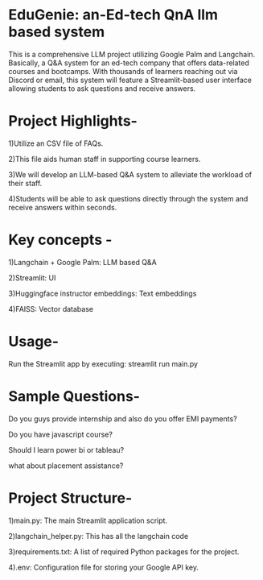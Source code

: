 # EduGenie: an-Ed-tech QnA llm based system 
This is a comprehensive LLM project utilizing Google Palm and Langchain. Basically, a Q&A system for an ed-tech company that offers data-related courses and bootcamps. With thousands of learners reaching out via Discord or email, this system will feature a Streamlit-based user interface allowing students to ask questions and receive answers.

# Project Highlights-

1)Utilize an CSV file of FAQs.

2)This file aids human staff in supporting course learners.

3)We will develop an LLM-based Q&A system to alleviate the workload of their staff.

4)Students will be able to ask questions directly through the system and receive answers within seconds.

# Key concepts - 

1)Langchain + Google Palm: LLM based Q&A

2)Streamlit: UI

3)Huggingface instructor embeddings: Text embeddings

4)FAISS: Vector database

# Usage- 
Run the Streamlit app by executing:
streamlit run main.py

# Sample Questions-

Do you guys provide internship and also do you offer EMI payments?

Do you have javascript course?

Should I learn power bi or tableau?

what about placement assistance?

# Project Structure-

1)main.py: The main Streamlit application script.

2)langchain_helper.py: This has all the langchain code

3)requirements.txt: A list of required Python packages for the project.

4).env: Configuration file for storing your Google API key.
